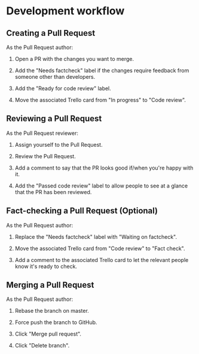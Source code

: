 # Development workflow

## Creating a Pull Request

As the Pull Request author:

1. Open a PR with the changes you want to merge.

2. Add the "Needs factcheck" label if the changes require feedback from someone other than developers.

3. Add the "Ready for code review" label.

4. Move the associated Trello card from "In progress" to "Code review".

## Reviewing a Pull Request

As the Pull Request reviewer:

1. Assign yourself to the Pull Request.

2. Review the Pull Request.

3. Add a comment to say that the PR looks good if/when you're happy with it.

4. Add the "Passed code review" label to allow people to see at a glance that the PR has been reviewed.

## Fact-checking a Pull Request (Optional)

As the Pull Request author:

1. Replace the "Needs factcheck" label with "Waiting on factcheck".

2. Move the associated Trello card from "Code review" to "Fact check".

3. Add a comment to the associated Trello card to let the relevant people know it's ready to check.

## Merging a Pull Request

As the Pull Request author:

1. Rebase the branch on master.

2. Force push the branch to GitHub.

3. Click "Merge pull request".

4. Click "Delete branch".
